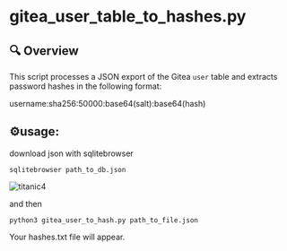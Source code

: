 # gitea_user_table_to_hashes.py

## 🔍 Overview

This script processes a JSON export of the Gitea `user` table and extracts password hashes in the following format: 

username:sha256:50000:base64(salt):base64(hash)

## ⚙️usage:

download json with sqlitebrowser 

```
sqlitebrowser path_to_db.json
```
![titanic4](https://github.com/user-attachments/assets/fb4be434-fc1e-4b6a-8a7b-a492f049330b)

and then 
```
python3 gitea_user_to_hash.py path_to_file.json
```

Your hashes.txt file will appear.
